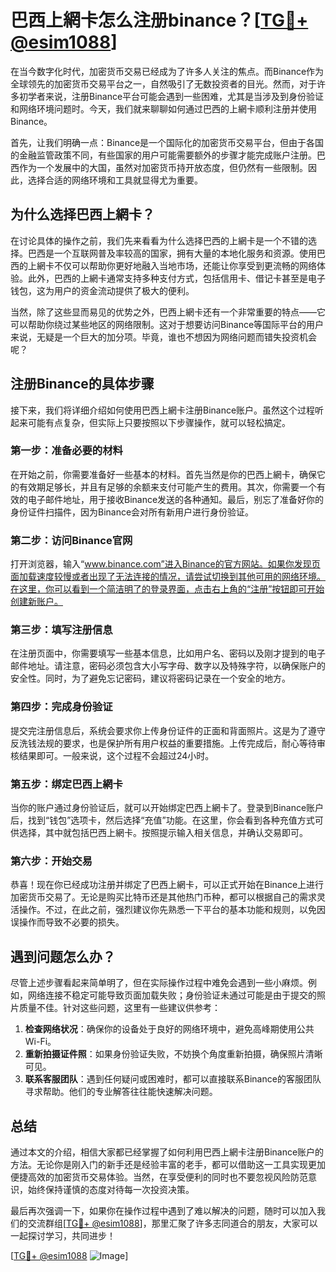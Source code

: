 # 巴西上網卡怎么注册binance？[[TG💪+ @esim1088](https://t.me/s/esim1088)]

在当今数字化时代，加密货币交易已经成为了许多人关注的焦点。而Binance作为全球领先的加密货币交易平台之一，自然吸引了无数投资者的目光。然而，对于许多初学者来说，注册Binance平台可能会遇到一些困难，尤其是当涉及到身份验证和网络环境问题时。今天，我们就来聊聊如何通过巴西的上網卡顺利注册并使用Binance。

首先，让我们明确一点：Binance是一个国际化的加密货币交易平台，但由于各国的金融监管政策不同，有些国家的用户可能需要额外的步骤才能完成账户注册。巴西作为一个发展中的大国，虽然对加密货币持开放态度，但仍然有一些限制。因此，选择合适的网络环境和工具就显得尤为重要。

## 为什么选择巴西上網卡？

在讨论具体的操作之前，我们先来看看为什么选择巴西的上網卡是一个不错的选择。巴西是一个互联网普及率较高的国家，拥有大量的本地化服务和资源。使用巴西的上網卡不仅可以帮助你更好地融入当地市场，还能让你享受到更流畅的网络体验。此外，巴西的上網卡通常支持多种支付方式，包括信用卡、借记卡甚至是电子钱包，这为用户的资金流动提供了极大的便利。

当然，除了这些显而易见的优势之外，巴西上網卡还有一个非常重要的特点——它可以帮助你绕过某些地区的网络限制。这对于想要访问Binance等国际平台的用户来说，无疑是一个巨大的加分项。毕竟，谁也不想因为网络问题而错失投资机会呢？

## 注册Binance的具体步骤

接下来，我们将详细介绍如何使用巴西上網卡注册Binance账户。虽然这个过程听起来可能有点复杂，但实际上只要按照以下步骤操作，就可以轻松搞定。

### 第一步：准备必要的材料

在开始之前，你需要准备好一些基本的材料。首先当然是你的巴西上網卡，确保它的有效期足够长，并且有足够的余额来支付可能产生的费用。其次，你需要一个有效的电子邮件地址，用于接收Binance发送的各种通知。最后，别忘了准备好你的身份证件扫描件，因为Binance会对所有新用户进行身份验证。

### 第二步：访问Binance官网

打开浏览器，输入“www.binance.com”进入Binance的官方网站。如果你发现页面加载速度较慢或者出现了无法连接的情况，请尝试切换到其他可用的网络环境。在这里，你可以看到一个简洁明了的登录界面，点击右上角的“注册”按钮即可开始创建新账户。

### 第三步：填写注册信息

在注册页面中，你需要填写一些基本信息，比如用户名、密码以及刚才提到的电子邮件地址。请注意，密码必须包含大小写字母、数字以及特殊字符，以确保账户的安全性。同时，为了避免忘记密码，建议将密码记录在一个安全的地方。

### 第四步：完成身份验证

提交完注册信息后，系统会要求你上传身份证件的正面和背面照片。这是为了遵守反洗钱法规的要求，也是保护所有用户权益的重要措施。上传完成后，耐心等待审核结果即可。一般来说，这个过程不会超过24小时。

### 第五步：绑定巴西上網卡

当你的账户通过身份验证后，就可以开始绑定巴西上網卡了。登录到Binance账户后，找到“钱包”选项卡，然后选择“充值”功能。在这里，你会看到各种充值方式可供选择，其中就包括巴西上網卡。按照提示输入相关信息，并确认交易即可。

### 第六步：开始交易

恭喜！现在你已经成功注册并绑定了巴西上網卡，可以正式开始在Binance上进行加密货币交易了。无论是购买比特币还是其他热门币种，都可以根据自己的需求灵活操作。不过，在此之前，强烈建议你先熟悉一下平台的基本功能和规则，以免因误操作而导致不必要的损失。

## 遇到问题怎么办？

尽管上述步骤看起来简单明了，但在实际操作过程中难免会遇到一些小麻烦。例如，网络连接不稳定可能导致页面加载失败；身份验证未通过可能是由于提交的照片质量不佳。针对这些问题，这里有一些建议供参考：

1. **检查网络状况**：确保你的设备处于良好的网络环境中，避免高峰期使用公共Wi-Fi。
2. **重新拍摄证件照**：如果身份验证失败，不妨换个角度重新拍摄，确保照片清晰可见。
3. **联系客服团队**：遇到任何疑问或困难时，都可以直接联系Binance的客服团队寻求帮助。他们的专业解答往往能快速解决问题。

## 总结

通过本文的介绍，相信大家都已经掌握了如何利用巴西上網卡注册Binance账户的方法。无论你是刚入门的新手还是经验丰富的老手，都可以借助这一工具实现更加便捷高效的加密货币交易体验。当然，在享受便利的同时也不要忽视风险防范意识，始终保持谨慎的态度对待每一次投资决策。

最后再次强调一下，如果你在操作过程中遇到了难以解决的问题，随时可以加入我们的交流群组[[TG💪+ @esim1088](https://t.me/s/esim1088)]，那里汇聚了许多志同道合的朋友，大家可以一起探讨学习，共同进步！

[[TG💪+ @esim1088](https://t.me/s/esim1088) ![Image](https://i.postimg.cc/4NQfJmqS/Snipaste-2025-05-13-00-14-12.png)]